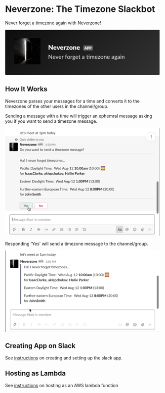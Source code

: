 # Neverzone: The Timezone Slackbot
Never forget a timezone again with Neverzone!

<img src="images/neverzone_cover.png" width="500">

## How It Works
Neverzone parses your messages for a time and converts it to the timezones of the other users in the channel/group.

Sending a message with a time will trigger an ephemral message asking you if you want to send a timezone message.

<img src="images/slack_ephemral.png" width="500">

Responding 'Yes' will send a timezone message to the channel/group.

<img src="images/slack_message.png" width="500">


## Creating App on Slack
See [instructions](slackSetup.md) on creating and setting up the slack app.

## Hosting as Lambda
See [instructions](lambdaSetup.md) on hosting as an AWS lambda function